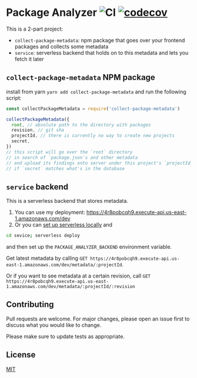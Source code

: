 # Package Analyzer ![CI](https://github.com/Hermanya/package-analyzer/workflows/CI/badge.svg) [![codecov](https://codecov.io/gh/Hermanya/package-analyzer/branch/master/graph/badge.svg)](https://codecov.io/gh/Hermanya/package-analyzer)

This is a 2-part project:
- `collect-package-metadata`: npm package that goes over your frontend packages and collects some metadata
- `service`: serverless backend that holds on to this metadata and lets you fetch it later


## `collect-package-metadata` NPM package

install from yarn `yarn add collect-package-metadata` and run the following script:

```javascript
const collectPackageMetadata = require('collect-package-metadata')

collectPackageMetadata({
  root, // absolute path to the directory with packages
  revision, // git sha
  projectId, // there is currently no way to create new projects
  secret,
})
// this script will go over the `root` directory 
// in search of `package.json`s and other metadata 
// and upload its findings onto server under this project's `projectId` and `revision`
// if `secret` matches what's in the database
```

## `service` backend

This is a serverless backend that stores metadata. 

1. You can use my deployment: https://4r8pobcqh9.execute-api.us-east-1.amazonaws.com/dev
2. Or you can [set up serverless locally](https://www.serverless.com/framework/docs/getting-started/) and 

```bash
cd sevice; serverless deploy
```

and then set up the `PACKAGE_ANALYZER_BACKEND` environment variable.

Get latest metadata by calling `GET https://4r8pobcqh9.execute-api.us-east-1.amazonaws.com/dev/metadata/:projectId`. 

Or if you want to see metadata at a certain revision, call `GET https://4r8pobcqh9.execute-api.us-east-1.amazonaws.com/dev/metadata/:projectId/:revision`

## Contributing
Pull requests are welcome. For major changes, please open an issue first to discuss what you would like to change.

Please make sure to update tests as appropriate.

## License
[MIT](./LICENSE)
